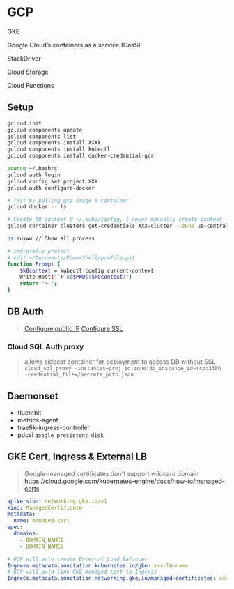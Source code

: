 
# GCP
GKE

Google Cloud’s containers as a service (CaaS)

StackDriver

Cloud Storage

Cloud Functions

## Setup
```bash
gcloud init
gcloud components update
gcloud components list
gcloud components install XXXX
gcloud components install kubectl
gcloud components install docker-credential-gcr

source ~/.bashrc
gcloud auth login
gcloud config set project XXX
gcloud auth configure-docker

# Test by pulling gcp image & container
gcloud docker -- ls

# Create K8 context @ ~/.kube/config, I never manually create context
gcloud container clusters get-credentials XXX-cluster --zone us-central1-a

ps auxww // Show all process

# cmd prefix project
# edit ~/Documents/PowerShell/profile.ps1
function Prompt {
    $k8context = kubectl config current-context
    Write-Host("`r`n[$PWD]($k8context)")
    return "> ";
}
```
## DB Auth
> [Configure public IP](https://cloud.google.com/sql/docs/mysql/configure-ip)
> [Configure SSL](https://cloud.google.com/sql/docs/mysql/configure-ssl-instance)
### Cloud SQL Auth proxy
> allows sidecar container for deployment to access DB without SSL
`cloud_sql_proxy -instances=proj_id:zone:db_instance_id=tcp:3306 -credential_file=/secrets_path.json` 

## Daemonset
- fluentbit
- metrics-agent
- traefik-ingress-controller
- pdcsi `google presistent disk`

## GKE Cert, Ingress & External LB
> Google-managed certificates don't support wildcard domain
> https://cloud.google.com/kubernetes-engine/docs/how-to/managed-certs

```yaml
apiVersion: networking.gke.io/v1
kind: ManagedCertificate
metadata:
  name: managed-cert
spec:
  domains:
    - DOMAIN_NAME1
    - DOMAIN_NAME2

# GGP will auto create External Load Balancer
Ingress.metadata.annotation.kubernetes.io/gke: xxx-lb-name
# GCP will auto link GKE managed cert to Ingress
Ingress.metadata.annotation.networking.gke.io/managed-certificates: xxx-name
```